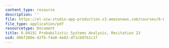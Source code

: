 ```yaml
---
content_type: resource
description: ''
file: https://ol-ocw-studio-app-production.s3.amazonaws.com/courses/6-041sc-probabilistic-systems-analysis-and-applied-probability-fall-2013/d0bf280e42fbf4a04e82d71cb97b1c17_MIT6_041SCF13_rec23.pdf
file_type: application/pdf
resourcetype: Document
title: 6.041SC Probabilistic Systems Analysis, Recitation 23
uid: d0bf280e-42fb-f4a0-4e82-d71cb97b1c17
---
```

